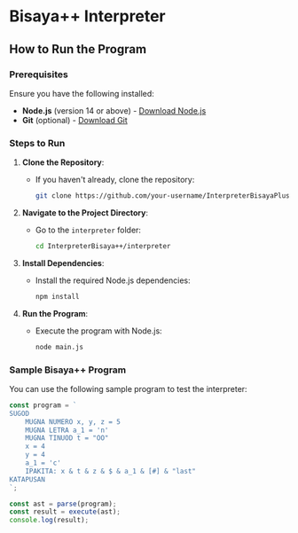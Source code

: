 # Bisaya++ Interpreter

## How to Run the Program

### Prerequisites
Ensure you have the following installed:
- **Node.js** (version 14 or above) - [Download Node.js](https://nodejs.org/)
- **Git** (optional) - [Download Git](https://git-scm.com/)

### Steps to Run

1. **Clone the Repository**:
   - If you haven't already, clone the repository:
     ```bash
     git clone https://github.com/your-username/InterpreterBisayaPlusPlus.git
     ```

2. **Navigate to the Project Directory**:
   - Go to the `interpreter` folder:
     ```bash
     cd InterpreterBisaya++/interpreter
     ```

3. **Install Dependencies**:
   - Install the required Node.js dependencies:
     ```bash
     npm install
     ```

4. **Run the Program**:
   - Execute the program with Node.js:
     ```bash
     node main.js
     ```

### Sample Bisaya++ Program

You can use the following sample program to test the interpreter:

```javascript
const program = `
SUGOD
    MUGNA NUMERO x, y, z = 5
    MUGNA LETRA a_1 = 'n'
    MUGNA TINUOD t = "OO"
    x = 4
    y = 4
    a_1 = 'c'
    IPAKITA: x & t & z & $ & a_1 & [#] & "last"
KATAPUSAN
`;

const ast = parse(program);
const result = execute(ast);
console.log(result);
